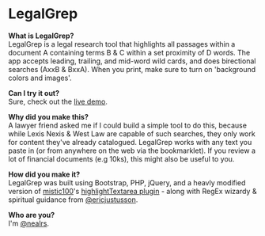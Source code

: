 LegalGrep
=========

<strong>What is LegalGrep?</strong><br/>
LegalGrep is a legal research tool that highlights all passages within a document A containing terms B &amp; C within a set proximity of D words. The app accepts leading, trailing, and mid-word wild cards, and does birectional searches (AxxB & BxxA). When you print, make sure to turn on 'background colors and images'.

<strong>Can I try it out?</strong><br/>
Sure, check out the <a href="http://nealshyam.com/legal">live demo</a>.

<strong>Why did you make this?</strong><br/>
A lawyer friend asked me if I could build a simple tool to do this, because while Lexis Nexis & West Law are capable of such searches, they only work for content they've already catalogued. LegalGrep works with any text you paste in (or from anywhere on the web via the bookmarklet). If you review a lot of financial documents (e.g 10ks), this might also be useful to you.

<strong>How did you make it?</strong><br/>
LegalGrep was built using Bootstrap, PHP, jQuery, and a heavly modified version of <a href="https://github.com/mistic100/">mistic100</a>'s <a href="https://github.com/mistic100/jQuery-highlightTextarea">highlightTextarea plugin</a> - along with RegEx wizardy & spiritual guidance from <a href="https://github.com/EricJustusson">@ericjustusson</a>.

<strong>Who are you?</strong><br/>
I'm <a href="https://twitter.com/nealrs">@nealrs</a>.
